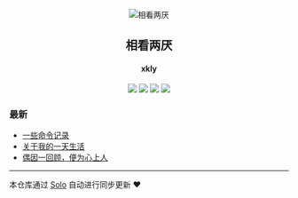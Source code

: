 <p align="center"><img alt="相看两厌" src="https://static.b3log.org/images/brand/solo-32.png"></p><h2 align="center">
相看两厌
</h2>

<h4 align="center">xkly</h4>
<p align="center"><a title="相看两厌" target="_blank" href="https://github.com/xkliangyan/solo-blog"><img src="https://img.shields.io/github/last-commit/xkliangyan/solo-blog.svg?style=flat-square&color=FF9900"></a>
<a title="GitHub repo size in bytes" target="_blank" href="https://github.com/xkliangyan/solo-blog"><img src="https://img.shields.io/github/repo-size/xkliangyan/solo-blog.svg?style=flat-square"></a>
<a title="Solo Version" target="_blank" href="https://github.com/b3log/solo/releases"><img src="https://img.shields.io/badge/solo-3.6.5-f1e05a.svg?style=flat-square&color=blueviolet"></a>
<a title="Hits" target="_blank" href="https://github.com/b3log/hits"><img src="https://hits.b3log.org/xkliangyan/solo-blog.svg"></a></p>

### 最新

* [一些命令记录](http://www.xkly.tk/articles/2019/09/29/1569719409154.html)
* [关于我的一天生活](http://www.xkly.tk/articles/2019/09/27/1569563904212.html)
* [偶因一回顾，便为心上人](http://www.xkly.tk/articles/2019/09/26/1569491908655.html)



---

本仓库通过 [Solo](https://github.com/b3log/solo) 自动进行同步更新 ❤️ 